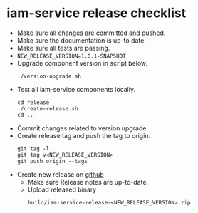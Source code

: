# iam-service release checklist

* Make sure all changes are committed and pushed.
* Make sure the documentation is up-to date.
* Make sure all tests are passing.
* ``NEW_RELEASE_VERSION=1.0.1-SNAPSHOT``
* Upgrade component version in script below.
  ```
  ./version-upgrade.sh
  ```
* Test all iam-service components locally.
  ```
  cd release
  ./create-release.sh
  cd ..
  ```
* Commit changes related to version upgrade.
* Create release tag and push the tag to origin.  
  ```
  git tag -l 
  git tag v<NEW_RELEASE_VERSION>
  git push origin --tags
  ```
* Create new release on [github](https://github.com/jveverka/iam-service/releases)  
  * Make sure Release notes are up-to-date.
  * Upload released binary 
    ```
    build/iam-service-release-<NEW_RELEASE_VERSION>.zip
    ```
    